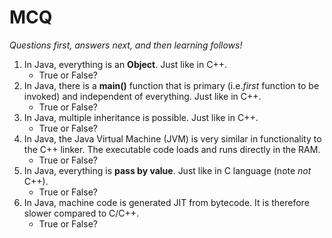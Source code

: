 # MCQ 
_Questions first, answers next, and then learning follows!_

1. In Java, everything is an **Object**. Just like in C++.
   - True or False?
4. In Java, there is a **main()** function that is primary (i.e._first_ function to be invoked) and independent of everything. Just like in C++. 
	- True or False? 
5. In Java, multiple inheritance is possible. Just like in C++. 
   - True or False? 
3. In Java, the Java Virtual Machine (JVM) is very similar in functionality to the C++ linker. The executable code loads and runs directly in the RAM. 
   - True or False?
4. In Java, everything is **pass by value**. Just like in C language (note _not_ C++). 
	- True or False?
5. In Java, machine code is generated JIT from bytecode. It is therefore slower compared to C/C++. 
	- True or False? 

